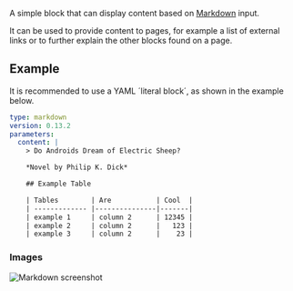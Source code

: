 A simple block that can display content based on [Markdown] input.

It can be used to provide content to pages, for example a list of external links or to further
explain the other blocks found on a page.

## Example

It is recommended to use a YAML ´literal block´, as shown in the example below.

```yaml
type: markdown
version: 0.13.2
parameters:
  content: |
    > Do Androids Dream of Electric Sheep?

    *Novel by Philip K. Dick*

    ## Example Table

    | Tables        | Are           | Cool  |
    | ------------- |---------------|-------|
    | example 1     | column 2      | 12345 |
    | example 2     | column 2      |   123 |
    | example 3     | column 2      |    23 |
```

### Images

![Markdown screenshot](https://gitlab.com/appsemble/appsemble/-/raw/0.13.2/docs/images/markdown.png)

[markdown]: https://github.com/adam-p/markdown-here/wiki/Markdown-Cheatsheet
